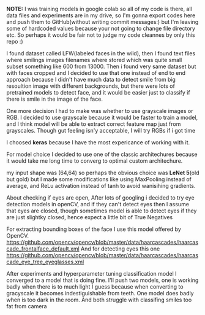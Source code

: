 **NOTE:** I was training models in google colab so all of my code is there,  all data files
and experiments are in my drive, so I'm gonna export codes here and push them
to GitHub(without writing commit messages:) but I'm leaving some
of hardcoded values because your not going to change file directory etc. So perhaps
it would be fair not to judge my code cleannes by only this repo :)



I found dataset called LFW(labeled faces in the wild), then I found text files
where smilings images filenames where stored which was quite small subset something
like 600 from 13000. Then i found very same dataset but with faces cropped and
I decided to use that one instead of end to end approach because I didn't have much
data to detect smile from big resoultion image with different backgrounds, but
there were lots of pretrained models to detect face, and it would be easier just
to classify if there is smile in the image of the face.



One more decision I had to make was whether to use grayscale images or RGB.
I decided to use grayscale because it would be faster to train a model, and I
think model will be able to extract correct feature map just from grayscales.
Though gut feeling isn'y acceptable, I will try RGBs if i got time

I choosed **keras** because I have the most expericance of working with it.

For model choice I decided to use one of the classic architechures because it
would take me long time to converg to optimal custom architechure.

my input shape was (64,64) so perhaps the obvious choice was **LeNet 5**(old but gold)
but I made some modifications like using MaxPooling instead of average, and ReLu
activation instead of tanh to avoid wanisihing gradients.

About checking if eyes are open,
After lots of googling i decided to try eye detection models in openCV, and if
they can't detect eyes then I assume that eyes are closed, though sometimes model
is able to detect eyes if they are just slightky closed, hence expect a little bit of
True Negatives


For extracting bounding boxes of the face I use this model offered by OpenCV.
https://github.com/opencv/opencv/blob/master/data/haarcascades/haarcascade_frontalface_default.xml
And for detecting eyes this one
https://github.com/opencv/opencv/blob/master/data/haarcascades/haarcascade_eye_tree_eyeglasses.xml


After experiments and hyperparameter tuning classification model I converged to
a model that is doing fine. I'll push two models, one is working badly when there is to much light
I guess because when converting to gracyscale it becomes indestiguishable from teeth. One model 
does badly when is too dark in the room. And both struggle with classifing smiles too fat from camera


